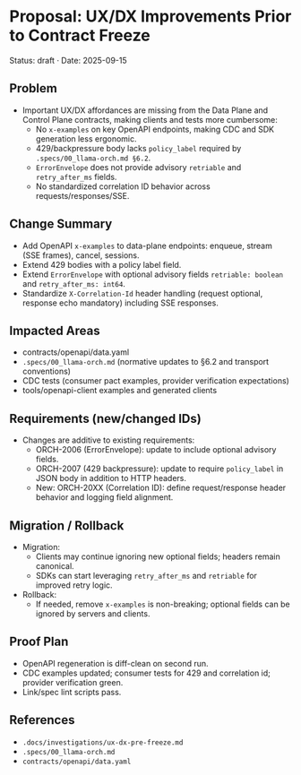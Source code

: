 # Proposal: UX/DX Improvements Prior to Contract Freeze

Status: draft · Date: 2025-09-15

## Problem

- Important UX/DX affordances are missing from the Data Plane and Control Plane contracts, making clients and tests more cumbersome:
  - No `x-examples` on key OpenAPI endpoints, making CDC and SDK generation less ergonomic.
  - 429/backpressure body lacks `policy_label` required by `.specs/00_llama-orch.md §6.2`.
  - `ErrorEnvelope` does not provide advisory `retriable` and `retry_after_ms` fields.
  - No standardized correlation ID behavior across requests/responses/SSE.

## Change Summary

- Add OpenAPI `x-examples` to data-plane endpoints: enqueue, stream (SSE frames), cancel, sessions.
- Extend 429 bodies with a policy label field.
- Extend `ErrorEnvelope` with optional advisory fields `retriable: boolean` and `retry_after_ms: int64`.
- Standardize `X-Correlation-Id` header handling (request optional, response echo mandatory) including SSE responses.

## Impacted Areas

- contracts/openapi/data.yaml
- `.specs/00_llama-orch.md` (normative updates to §6.2 and transport conventions)
- CDC tests (consumer pact examples, provider verification expectations)
- tools/openapi-client examples and generated clients

## Requirements (new/changed IDs)

- Changes are additive to existing requirements:
  - ORCH-2006 (ErrorEnvelope): update to include optional advisory fields.
  - ORCH-2007 (429 backpressure): update to require `policy_label` in JSON body in addition to HTTP headers.
  - New: ORCH-20XX (Correlation ID): define request/response header behavior and logging field alignment.

## Migration / Rollback

- Migration:
  - Clients may continue ignoring new optional fields; headers remain canonical.
  - SDKs can start leveraging `retry_after_ms` and `retriable` for improved retry logic.
- Rollback:
  - If needed, remove `x-examples` is non-breaking; optional fields can be ignored by servers and clients.

## Proof Plan

- OpenAPI regeneration is diff-clean on second run.
- CDC examples updated; consumer tests for 429 and correlation id; provider verification green.
- Link/spec lint scripts pass.

## References

- `.docs/investigations/ux-dx-pre-freeze.md`
- `.specs/00_llama-orch.md`
- `contracts/openapi/data.yaml`
